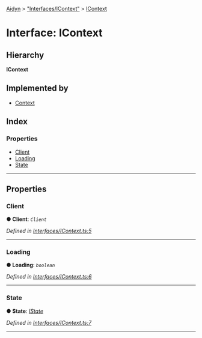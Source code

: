 [Aidyn](../README.md) > ["Interfaces/IContext"](../modules/_interfaces_icontext_.md) > [IContext](../interfaces/_interfaces_icontext_.icontext.md)

# Interface: IContext

## Hierarchy

**IContext**

## Implemented by

* [Context](../classes/_services_context_.context.md)

## Index

### Properties

* [Client](_interfaces_icontext_.icontext.md#client)
* [Loading](_interfaces_icontext_.icontext.md#loading)
* [State](_interfaces_icontext_.icontext.md#state)

---

## Properties

<a id="client"></a>

###  Client

**● Client**: *`Client`*

*Defined in [Interfaces/IContext.ts:5](https://github.com/PaulEndri/aidyn/blob/a12a15f/src/Interfaces/IContext.ts#L5)*

___
<a id="loading"></a>

###  Loading

**● Loading**: *`boolean`*

*Defined in [Interfaces/IContext.ts:6](https://github.com/PaulEndri/aidyn/blob/a12a15f/src/Interfaces/IContext.ts#L6)*

___
<a id="state"></a>

###  State

**● State**: *[IState](_interfaces_istate_.istate.md)*

*Defined in [Interfaces/IContext.ts:7](https://github.com/PaulEndri/aidyn/blob/a12a15f/src/Interfaces/IContext.ts#L7)*

___

